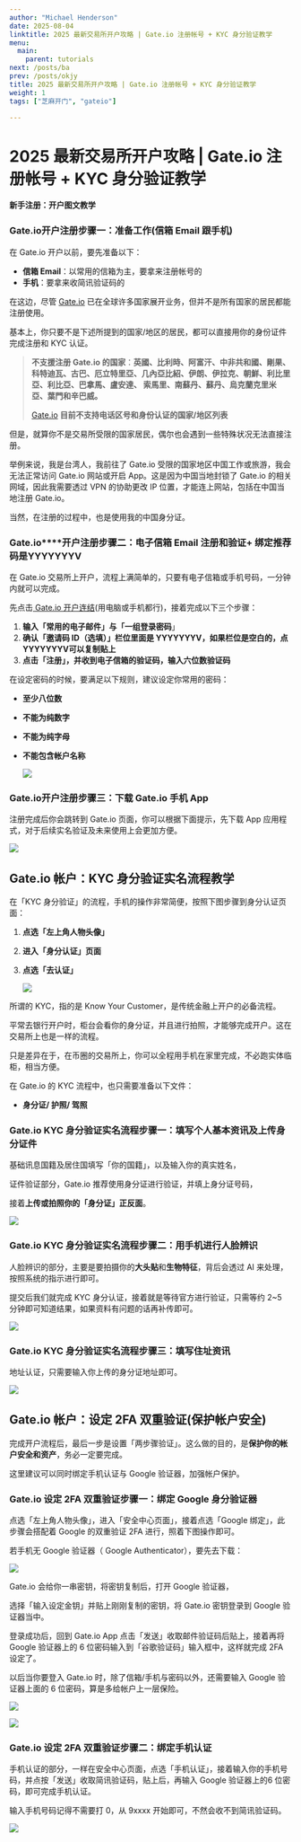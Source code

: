 ```yaml
---
author: "Michael Henderson"
date: 2025-08-04
linktitle: 2025 最新交易所开户攻略 | Gate.io 注册帐号 + KYC 身分验证教学  
menu:
  main:
    parent: tutorials
next: /posts/ba
prev: /posts/okjy
title: 2025 最新交易所开户攻略 | Gate.io 注册帐号 + KYC 身分验证教学  
weight: 1
tags: ["芝麻开门", "gateio"]

---
```

# 2025 最新交易所开户攻略 | Gate.io 注册帐号 + KYC 身分验证教学  

**新手注册：开户图文教学**

### **Gate.io开户注册步骤一：准备工作(信箱 Email 跟手机)**

在 Gate.io 开户以前，要先准备以下：

* **信箱 Email**：以常用的信箱为主，要拿来注册帐号的
* **手机**：要拿来收简讯验证码的

在这边，尽管 [Gate.io](https://www.gatewebsite.com/share/YYYYYYYV) 已在全球许多国家展开业务，但并不是所有国家的居民都能注册使用。

基本上，你只要不是下述所提到的国家/地区的居民，都可以直接用你的身份证件完成注册和 KYC 认证。

> **不支援注册 ****Gate.io**** 的国家**：**英國、比利時、阿富汗、中⾮共和國、剛果、科特迪⽡、古巴、厄⽴特⾥亞、⼏內亞⽐紹、伊朗、伊拉克、朝鮮、利⽐⾥亞、利⽐亞、巴拿馬、盧安達、 索馬⾥、南蘇丹、蘇丹、烏克蘭克⾥⽶亞、葉門和辛巴威。**
>
> [Gate.io](https://www.gatewebsite.com/share/YYYYYYYV) ****目前不支持电话区号和身份认证的国家/地区列表****

但是，就算你不是交易所受限的国家居民，偶尔也会遇到一些特殊状况无法直接注册。

举例来说，我是台湾人，我前往了 Gate.io 受限的国家地区中国工作或旅游，我会无法正常访问 Gate.io 网站或开启 App。这是因为中国当地封锁了 Gate.io 的相关网域，因此我需要透过 VPN 的协助更改 IP 位置，才能连上网站，包括在中国当地注册 Gate.io。

当然，在注册的过程中，也是使用我的中国身分证。

### **Gate.io****开户注册步骤二：电子信箱 Email 注册和验证+ 绑定推荐码是**YYYYYYYV

在 Gate.io 交易所上开户，流程上满简单的，只要有电子信箱或手机号码，一分钟内就可以完成。

先点击[ Gate.io 开户连结](https://www.gatewebsite.com/share/YYYYYYYV)(用电脑或手机都行)，接着完成以下三个步骤：

1. **输入「常用的电子邮件」与「一组登录密码**」
2. **确认「邀请码 ID（选填）」栏位里面是 YYYYYYYV，如果栏位是空白的，点YYYYYYYV可以复制贴上**
3. **点击「注册」，并收到电子信箱的验证码，输入六位数验证码**

在设定密码的时候，要满足以下规则，建议设定你常用的密码：

* **至少八位数**
* **不能为纯数字**
* **不能为纯字母**
* **不能包含帐户名称**

  ![](https://i.mji.rip/2025/08/04/b3c0612359b9bebfc010d2af1b5be20c.png)

### **Gate.io开户注册步骤三：下载 Gate.io 手机 App**

注册完成后你会跳转到 Gate.io 页面，你可以根据下面提示，先下载 App 应用程式，对于后续实名验证及未来使用上会更加方便。

![](https://i.mji.rip/2025/08/04/cf0ab86f402ebd7f75b7904a47f688d2.png)

## **Gate.io 帐户：KYC 身分验证实名流程教学**

在「KYC 身分验证」的流程，手机的操作非常简便，按照下图步骤到身分认证页面：

1. **点选「左上角人物头像」**
2. **进入「身分认证」页面**
3. **点选「去认证」**

   ![](https://i.mji.rip/2025/08/04/2fa401d0b07dececbe2b5fa83f372f0f.png)

所谓的 KYC，指的是 Know Your Customer，是传统金融上开户的必备流程。

平常去银行开户时，柜台会看你的身分证，并且进行拍照，才能够完成开户。这在交易所上也是一样的流程。

只是差异在于，在币圈的交易所上，你可以全程用手机在家里完成，不必跑实体临柜，相当方便。

在 Gate.io 的 KYC 流程中，也只需要准备以下文件：

* **身分证/ 护照/ 驾照**

### **Gate.io KYC 身分验证实名流程步骤一：填写个人基本资讯及上传身分证件**

基础讯息国籍及居住国填写「你的国籍」，以及输入你的真实姓名，

证件验证部分，Gate.io 推荐使用身分证进行验证，并填上身分证号码，

接着**上传或拍照你的「身分证」正反面**。

![](https://i.mji.rip/2025/08/04/6111d7e5a0dbc21fe83416aba9c7b56d.png)

### **Gate.io KYC 身分验证实名流程步骤二：用手机进行人脸辨识**

人脸辨识的部分，主要是要拍摄你的**大头贴**和**生物特征**，背后会透过 AI 来处理，按照系统的指示进行即可。

提交后我们就完成 KYC 身分认证，接着就是等待官方进行验证，只需等约 2\~5 分钟即可知道结果，如果资料有问题的话再补传即可。

![](https://i.mji.rip/2025/08/04/febc75f7938ab4345eaf72615a66a4be.png)


### **Gate.io KYC 身分验证实名流程步骤三：填写住址资讯**

地址认证，只需要输入你上传的身分证地址即可。

![](https://i.mji.rip/2025/08/04/0b1b93839930a68e5b25c39e45702548.png)


## **Gate.io 帐户：设定 2FA 双重验证(保护帐户安全)**

完成开户流程后，最后一步是设置「两步骤验证」。这么做的目的，是**保护你的帐户安全和资产**，务必一定要完成。

这里建议可以同时绑定手机认证与 Google 验证器，加强帐户保护。

### **Gate.io 设定 2FA 双重验证步骤一：绑定 Google 身分验证器**

点选「左上角人物头像」，进入「安全中心页面」，接着点选「Google 绑定」，此步骤会搭配着 Google 的双重验证 2FA 进行，照着下图操作即可。

若手机无 Google 验证器（ Google Authenticator），要先去下载：

![](https://i.mji.rip/2025/08/04/b48749c5d855bde4730a979e049fd09b.png)


Gate.io 会给你一串密钥，将密钥复制后，打开 Google 验证器，

选择「输入设定金钥」并贴上刚刚复制的密钥，将 Gate.io 密钥登录到 Google 验证器当中。

登录成功后，回到 Gate.io App 点击「发送」收取邮件验证码后贴上，接着再将 Google 验证器上的 6 位密码输入到「谷歌验证码」输入框中，这样就完成 2FA 设定了。

以后当你要登入 Gate.io 时，除了信箱/手机与密码以外，还需要输入 Google 验证器上面的 6 位密码，算是多给帐户上一层保险。

![](https://i.mji.rip/2025/08/04/cd8a7193dc42252d2557f722fd311491.png)

![](https://i.mji.rip/2025/08/04/9333f68c374050c1e64fd4ce1f850e24.png)


### **Gate.io 设定 2FA 双重验证步骤二：绑定手机认证**

手机认证的部分，一样在安全中心页面，点选「手机认证」，接着输入你的手机号码，并点按「发送」收取简讯验证码，贴上后，再输入 Google 验证器上的6 位密码，即可完成手机认证。

输入手机号码记得不需要打 0，从 9xxxx 开始即可，不然会收不到简讯验证码。

![](https://i.mji.rip/2025/08/04/61dde1da5b39013a33ba002da3862004.png)